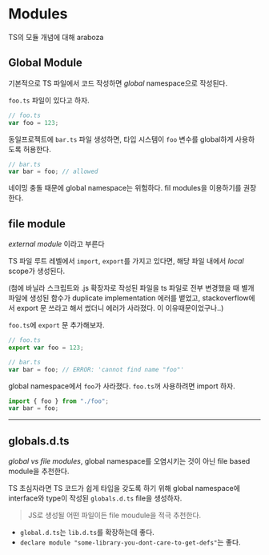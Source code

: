 # Modules

TS의 모듈 개념에 대해 araboza

## Global Module

기본적으로 TS 파일에서 코드 작성하면 _global_ namespace으로 작성된다.

`foo.ts` 파일이 있다고 하자.

```ts
// foo.ts
var foo = 123;
```

동일프로젝트에 `bar.ts` 파일 생성하면, 타입 시스템이 `foo` 변수를 global하게 사용하도록 허용한다.

```ts
// bar.ts
var bar = foo; // allowed
```

네이밍 충돌 때문에 global namespace는 위험하다.
fil modules을 이용하기를 권장한다.

## file module

_external module_ 이라고 부른다

TS 파일 루트 레벨에서 `import`, `export`를 가지고 있다면, 해당 파일 내에서 _local_ scope가 생성된다.

(첨에 바닐라 스크립트와 .js 확장자로 작성된 파일을 ts 파일로 전부 변경했을 때 별개파일에 생성된 함수가 duplicate implementation 에러를 뱉었고, stackoverflow에서 export 문 쓰라고 해서 썼더니 에러가 사라졌다. 이 이유때문이었구나..)

`foo.ts`에 `export` 문 추가해보자.

```ts
// foo.ts
export var foo = 123;

// bar.ts
var bar = foo; // ERROR: 'cannot find name "foo"'
```

global namespace에서 `foo`가 사라졌다. `foo.ts`꺼 사용하려면 import 하자.

```ts
import { foo } from "./foo";
var bar = foo;
```

---

## globals.d.ts

_global vs file modules_, global namespace를 오염시키는 것이 아닌 file based module을 추천한다.

TS 초심자라면 TS 코드가 쉽게 타입을 갖도록 하기 위해 global namespace에 interface와 type이 작성된 `globals.d.ts` file을 생성하자.

> JS로 생성될 어떤 파일이든 file moudule을 적극 추천한다.

- `global.d.ts`는 `lib.d.ts`를 확장하는데 좋다.
- `declare module "some-library-you-dont-care-to-get-defs"`는 좋다.
